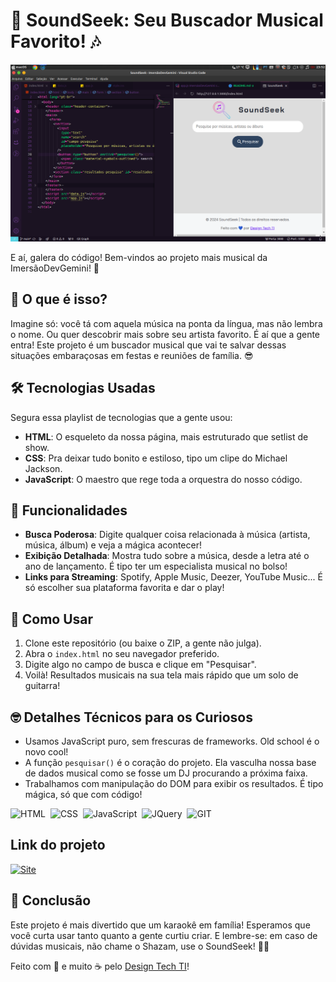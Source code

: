 # 🎵 SoundSeek: Seu Buscador Musical Favorito! 🎶

![Logo do SoundSeek](preview.png)

E aí, galera do código! Bem-vindos ao projeto mais musical da ImersãoDevGemini! 🚀

## 🤔 O que é isso?

Imagine só: você tá com aquela música na ponta da língua, mas não lembra o nome. Ou quer descobrir mais sobre seu artista favorito. É aí que a gente entra! Este projeto é um buscador musical que vai te salvar dessas situações embaraçosas em festas e reuniões de família. 😎

## 🛠️ Tecnologias Usadas

Segura essa playlist de tecnologias que a gente usou:

- **HTML**: O esqueleto da nossa página, mais estruturado que setlist de show.
- **CSS**: Pra deixar tudo bonito e estiloso, tipo um clipe do Michael Jackson.
- **JavaScript**: O maestro que rege toda a orquestra do nosso código.

## 🎸 Funcionalidades

- **Busca Poderosa**: Digite qualquer coisa relacionada à música (artista, música, álbum) e veja a mágica acontecer!
- **Exibição Detalhada**: Mostra tudo sobre a música, desde a letra até o ano de lançamento. É tipo ter um especialista musical no bolso!
- **Links para Streaming**: Spotify, Apple Music, Deezer, YouTube Music... É só escolher sua plataforma favorita e dar o play!

## 🚀 Como Usar

1. Clone este repositório (ou baixe o ZIP, a gente não julga).
2. Abra o `index.html` no seu navegador preferido.
3. Digite algo no campo de busca e clique em "Pesquisar".
4. Voilà! Resultados musicais na sua tela mais rápido que um solo de guitarra!

## 🤓 Detalhes Técnicos para os Curiosos

- Usamos JavaScript puro, sem frescuras de frameworks. Old school é o novo cool!
- A função `pesquisar()` é o coração do projeto. Ela vasculha nossa base de dados musical como se fosse um DJ procurando a próxima faixa.
- Trabalhamos com manipulação do DOM para exibir os resultados. É tipo mágica, só que com código!

![HTML](https://img.shields.io/badge/-HTML-121011?style=for-the-badge&logo=html5)&nbsp;
![CSS](https://img.shields.io/badge/-CSS-121011?style=for-the-badge&logo=CSS3&logoColor=1572B6)&nbsp;
![JavaScript](https://img.shields.io/badge/-JavaScript-121011?style=for-the-badge&logo=javascript)&nbsp;
![JQuery](https://img.shields.io/badge/-Jquery-121011?style=for-the-badge&logo=jquery)&nbsp;
![GIT](https://img.shields.io/badge/-GIT-121011?style=for-the-badge&logo=git)&nbsp;

## Link do projeto

[![Site](https://img.shields.io/badge/Vercel-000000?style=for-the-badge&logo=vercel&logoColor=white)](https://soundseek.vercel.app/)

## 🎉 Conclusão

Este projeto é mais divertido que um karaokê em família! Esperamos que você curta usar tanto quanto a gente curtiu criar. E lembre-se: em caso de dúvidas musicais, não chame o Shazam, use o SoundSeek! 🎤🎶

Feito com 🎵 e muito ☕ pelo [Design Tech TI](https://designtechti.github.io/devlinks)!
